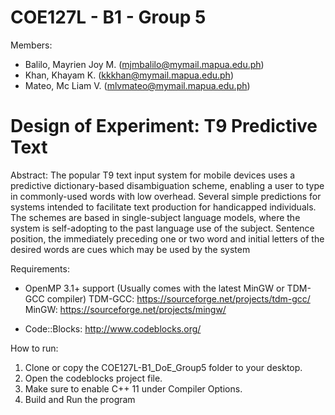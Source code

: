 # COE127L - B1 - Group 5
Members:
- Balilo, Mayrien Joy M. (mjmbalilo@mymail.mapua.edu.ph)
- Khan, Khayam K. (kkkhan@mymail.mapua.edu.ph)
- Mateo, Mc Liam V. (mlvmateo@mymail.mapua.edu.ph)

# Design of Experiment: T9 Predictive Text
Abstract:
The popular T9 text input system for mobile devices uses a predictive dictionary-based disambiguation scheme, enabling a user to type in commonly-used words with low overhead. Several simple predictions for systems intended to facilitate text production for handicapped individuals. The schemes are based in single-subject language models, where the system is self-adopting to the past language use of the subject. Sentence position, the immediately preceding one or two word and initial letters of the desired words are cues which may be used by the system

Requirements:
- OpenMP 3.1+ support 
(Usually comes with the latest MinGW or TDM-GCC compiler)
TDM-GCC: https://sourceforge.net/projects/tdm-gcc/
MinGW: https://sourceforge.net/projects/mingw/

- Code::Blocks: http://www.codeblocks.org/

How to run:
1) Clone or copy the COE127L-B1_DoE_Group5 folder to your desktop.
2) Open the codeblocks project file.
3) Make sure to enable C++ 11 under Compiler Options.
4) Build and Run the program
